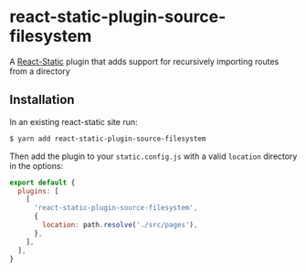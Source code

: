 # react-static-plugin-source-filesystem

A [React-Static](https://react-static.js.org) plugin that adds support for recursively importing routes from a directory

## Installation

In an existing react-static site run:

```bash
$ yarn add react-static-plugin-source-filesystem
```

Then add the plugin to your `static.config.js` with a valid `location` directory in the options:

```javascript
export default {
  plugins: [
    [
      'react-static-plugin-source-filesystem',
      {
        location: path.resolve('./src/pages'),
      },
    ],
  ],
}
```
